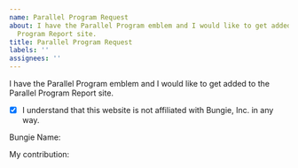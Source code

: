 ```yaml
---
name: Parallel Program Request
about: I have the Parallel Program emblem and I would like to get added to the Parallel
  Program Report site.
title: Parallel Program Request
labels: ''
assignees: ''
---
```


I have the Parallel Program emblem and I would like to get added to the Parallel Program Report site.

- [x] I understand that this website is not affiliated with Bungie, Inc. in any way.

Bungie Name:

My contribution:
